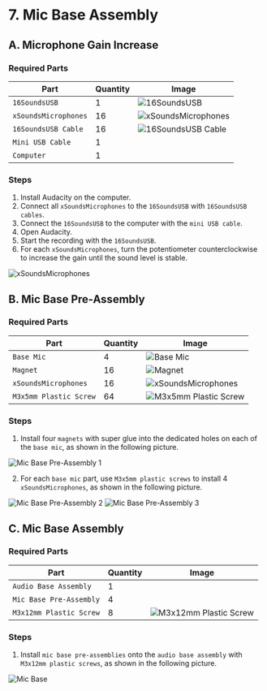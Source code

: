 # 7. Mic Base Assembly

## A. Microphone Gain Increase

### Required Parts

| Part                     | Quantity | Image                                                            |
| ------------------------ | -------- | ---------------------------------------------------------------- |
| `16SoundsUSB`            | 1        | ![16SoundsUSB](images/electronics/16SoundsUSB.jpg)               |
| `xSoundsMicrophones`     | 16       | ![xSoundsMicrophones](images/electronics/8SoundsUSB-mic.jpg)     |
| `16SoundsUSB Cable`      | 16       | ![16SoundsUSB Cable](images/electronics/16SoundsUSB-cable.jpg)   |
| `Mini USB Cable`         | 1        |                                                                  |
| `Computer`               | 1        |                                                                  |

### Steps

1. Install Audacity on the computer.
2. Connect all `xSoundsMicrophones` to the `16SoundsUSB` with `16SoundsUSB cables`.
3. Connect the `16SoundsUSB` to the computer with the `mini USB cable`.
4. Open Audacity.
5. Start the recording with the `16SoundsUSB`.
6. For each `xSoundsMicrophones`, turn the potentiometer counterclockwise to increase the gain until the sound level is
   stable.

![xSoundsMicrophones](images/assemblies/07/8SoundsUSB-mic-pot.jpg)

## B. Mic Base Pre-Assembly

### Required Parts

| Part                     | Quantity | Image                                                          |
| ------------------------ | -------- | -------------------------------------------------------------- |
| `Base Mic`               | 4        | ![Base Mic](images/3d-printed-parts/base-mic.jpg)              |
| `Magnet`                 | 16       | ![Magnet](images/hardware/magnet.jpg)                          |
| `xSoundsMicrophones`     | 16       | ![xSoundsMicrophones](images/electronics/8SoundsUSB-mic.jpg)   |
| `M3x5mm Plastic Screw`   | 64       | ![M3x5mm Plastic Screw](images/hardware/M3x5mm-plastic.jpg)    |

### Steps
1. Install four `magnets` with super glue into the dedicated holes on each of the `base mic`, as shown in the following picture.

![Mic Base Pre-Assembly 1](images/assemblies/07/magnet.jpg)

2. For each `base mic` part, use `M3x5mm plastic screws` to install 4 `xSoundsMicrophones`, as shown in
   the following picture.

![Mic Base Pre-Assembly 2](images/assemblies/07/mic-1.jpg)
![Mic Base Pre-Assembly 3](images/assemblies/07/mic-2.jpg)

## C. Mic Base Assembly

### Required Parts

| Part                     | Quantity | Image                                                           |
| ------------------------ | -------- | --------------------------------------------------------------- |
| `Audio Base Assembly`    | 1        |                                                                 |
| `Mic Base Pre-Assembly`  | 4        |                                                                 |
| `M3x12mm Plastic Screw`  | 8        | ![M3x12mm Plastic Screw](images/hardware/M3x12mm-plastic.jpg)   |

### Steps

1. Install `mic base pre-assemblies` onto the `audio base assembly` with `M3x12mm plastic screws`, as shown in the
   following picture.

![Mic Base](images/assemblies/07/mic-base.jpg)
